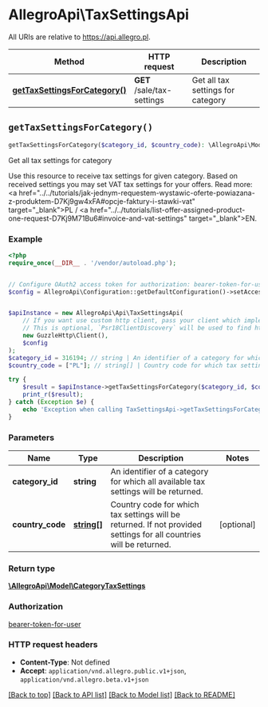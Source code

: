 # AllegroApi\TaxSettingsApi

All URIs are relative to https://api.allegro.pl.

Method | HTTP request | Description
------------- | ------------- | -------------
[**getTaxSettingsForCategory()**](TaxSettingsApi.md#getTaxSettingsForCategory) | **GET** /sale/tax-settings | Get all tax settings for category


## `getTaxSettingsForCategory()`

```php
getTaxSettingsForCategory($category_id, $country_code): \AllegroApi\Model\CategoryTaxSettings
```

Get all tax settings for category

Use this resource to receive tax settings for given category. Based on received settings you may set VAT tax settings for your offers. Read more: <a href=\"../../tutorials/jak-jednym-requestem-wystawic-oferte-powiazana-z-produktem-D7Kj9gw4xFA#opcje-faktury-i-stawki-vat\" target=\"_blank\">PL</a> / <a href=\"../../tutorials/list-offer-assigned-product-one-request-D7Kj9M71Bu6#invoice-and-vat-settings\" target=\"_blank\">EN</a>.

### Example

```php
<?php
require_once(__DIR__ . '/vendor/autoload.php');


// Configure OAuth2 access token for authorization: bearer-token-for-user
$config = AllegroApi\Configuration::getDefaultConfiguration()->setAccessToken('YOUR_ACCESS_TOKEN');


$apiInstance = new AllegroApi\Api\TaxSettingsApi(
    // If you want use custom http client, pass your client which implements `Psr\Http\Client\ClientInterface`.
    // This is optional, `Psr18ClientDiscovery` will be used to find http client. For instance `GuzzleHttp\Client` implements that interface
    new GuzzleHttp\Client(),
    $config
);
$category_id = 316194; // string | An identifier of a category for which all available tax settings will be returned.
$country_code = ["PL"]; // string[] | Country code for which tax settings will be returned. If not provided settings for all countries will be returned.

try {
    $result = $apiInstance->getTaxSettingsForCategory($category_id, $country_code);
    print_r($result);
} catch (Exception $e) {
    echo 'Exception when calling TaxSettingsApi->getTaxSettingsForCategory: ', $e->getMessage(), PHP_EOL;
}
```

### Parameters

Name | Type | Description  | Notes
------------- | ------------- | ------------- | -------------
 **category_id** | **string**| An identifier of a category for which all available tax settings will be returned. |
 **country_code** | [**string[]**](../Model/string.md)| Country code for which tax settings will be returned. If not provided settings for all countries will be returned. | [optional]

### Return type

[**\AllegroApi\Model\CategoryTaxSettings**](../Model/CategoryTaxSettings.md)

### Authorization

[bearer-token-for-user](../../README.md#bearer-token-for-user)

### HTTP request headers

- **Content-Type**: Not defined
- **Accept**: `application/vnd.allegro.public.v1+json`, `application/vnd.allegro.beta.v1+json`

[[Back to top]](#) [[Back to API list]](../../README.md#endpoints)
[[Back to Model list]](../../README.md#models)
[[Back to README]](../../README.md)

